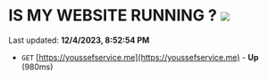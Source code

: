 # IS MY WEBSITE RUNNING ? [![](https://img.shields.io/static/v1?label=Sponsor&message=%E2%9D%A4&logo=GitHub&color=%23fe8e86)](https://github.com/sponsors/<username>)

Last updated: **12/4/2023, 8:52:54 PM**

- `GET` [https://youssefservice.me](https://youssefservice.me) - **Up** (980ms)
